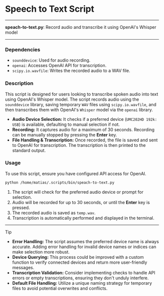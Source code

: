 # Speech to Text Script

---

**speach-to-text.py**: Record audio and transcribe it using OpenAI's Whisper model

---

### Dependencies

- `sounddevice`: Used for audio recording.
- `openai`: Accesses OpenAI API for transcription.
- `scipy.io.wavfile`: Writes the recorded audio to a WAV file.

### Description

This script is designed for users looking to transcribe spoken audio into text using OpenAI's Whisper model. The script records audio using the `sounddevice` library, saving temporary `WAV` files using `scipy.io.wavfile`, and then transcribes them with OpenAI's `Whisper` model via the `openai` library.

- **Audio Device Selection:** It checks if a preferred device (`UMC202HD 192k: USB`) is available, defaulting to manual selection if not.
- **Recording:** It captures audio for a maximum of 30 seconds. Recording can be manually stopped by pressing the **Enter** key.
- **File Handling & Transcription:** Once recorded, the file is saved and sent to OpenAI for transcription. The transcription is then printed to the standard output.

### Usage

To use this script, ensure you have configured API access for OpenAI.

```bash
python /home/matias/.scripts/bin/speach-to-text.py
```

1. The script will check for the preferred audio device or prompt for selection.
2. Audio will be recorded for up to 30 seconds, or until the **Enter** key is pressed.
3. The recorded audio is saved as `temp.wav`.
4. Transcription is automatically performed and displayed in the terminal.

---

> [!TIP]
> - **Error Handling:** The script assumes the preferred device name is always accurate. Adding error handling for invalid device names or indices can make selection more robust.
> - **Device Querying:** This process could be improved with a custom function to verify connected devices and return more user-friendly messages.
> - **Transcription Validation:** Consider implementing checks to handle API errors or empty transcriptions, ensuring they don't unduly interfere.
> - **Default File Handling:** Utilize a unique naming strategy for temporary files to avoid potential overwrites and conflicts.